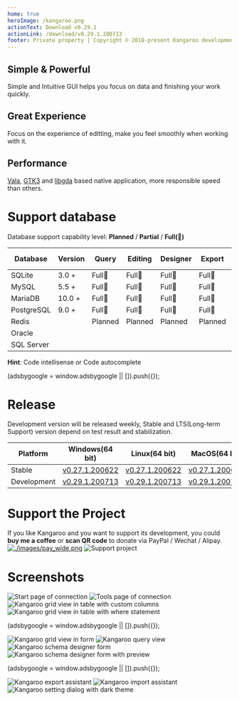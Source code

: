 ```yaml
---
home: true
heroImage: /kangaroo.png
actionText: Download v0.29.1
actionLink: /download/v0.29.1.200713
footer: Private property | Copyright © 2018-present Kangaroo development team
---
```


<div style="text-align: center">
  <Bit/>
</div>

<div class="features">
  <div class="feature">
    <h2>Simple & Powerful</h2>
    <p>Simple and Intuitive GUI helps you focus on data and finishing your work quickly.</p>
  </div>
  <div class="feature">
    <h2>Great Experience</h2>
    <p>Focus on the experience of editting, make you feel smoothly when working with it.</p>
  </div>
  <div class="feature">
    <h2>Performance</h2>
    <p><a target="_blank" href="https://gitlab.gnome.org/GNOME/vala">Vala</a>, <a target="_blank" href="https://www.gtk.org/">GTK3</a> and <a target="_blank" href="https://gitlab.gnome.org/GNOME/libgda">libgda</a> based native application, more responsible speed than others.</p>
  </div>
</div>

# Support database
Database support capability level: __Planned__ / __Partial__ / __Full(:100:)__

| Database    | Version | Query     | Editing   | Designer  | Export    | Import    | Hint      | Modeling | DB Sync |
|-------------|---------|-----------|-----------|-----------|-----------|-----------|-----------|----------|---------|
| SQLite      | 3.0 +   | Full:100: | Full:100: | Full:100: | Full:100: | Full:100: | Full:100: | Planned  | Planned |
| MySQL       | 5.5 +   | Full:100: | Full:100: | Full:100: | Full:100: | Full:100: | Full:100: | Planned  | Planned |
| MariaDB     | 10.0 +  | Full:100: | Full:100: | Full:100: | Full:100: | Full:100: | Full:100: | Planned  | Planned |
| PostgreSQL  | 9.0 +   | Full:100: | Full:100: | Full:100: | Full:100: | Full:100: | Full:100: | Planned  | Planned |
| Redis       |         | Planned   | Planned   | Planned   | Planned   | Planned   | Planned   | Planned  | Planned |
| Oracle      |         |           |           |           |           |           |           |          |         |
| SQL Server  |         |           |           |           |           |           |           |          |         |

**Hint**: Code intellisense or Code autocomplete

<div>
    <script2 type="text/javascript" async="true" src="https://pagead2.googlesyndication.com/pagead/js/adsbygoogle.js" />
    <ins class="adsbygoogle"
        style="display:block; text-align:center;"
        data-ad-layout="in-article"
        data-ad-format="fluid"
        data-ad-client="ca-pub-3975819313740938"
        data-ad-slot="6760827895"></ins>
    <script2 type="text/javascript">
        (adsbygoogle = window.adsbygoogle || []).push({});
    </script2>
</div>


# Release
Development version will be released weekly, Stable and LTS(Long-term Support) version depend on test result and stabilization.

| Platform    | Windows(64 bit)   | Linux(64 bit)   | MacOS(64 bit)   |
|-------------|-------------------|-------------------|-----------------|
| Stable | [v0.27.1.200622](./download/v0.27.1.200622) | [v0.27.1.200622](./download/v0.27.1.200622) | [v0.27.1.200622](./download/v0.27.1.200622) |
| Development | [v0.29.1.200713](./download/v0.29.1.200713) | [v0.29.1.200713](./download/v0.29.1.200713) | [v0.29.1.200713](./download/v0.29.1.200713) |


# Support the Project
If you like Kangaroo and you want to support its development, you could __buy me a coffee__ or __scan QR code__ to donate via PayPal / Wechat / Alipay.<br/>
[![./images/pay_wide.png](./images/buymeacoffee.png)](https://www.buymeacoffee.com/dbkangaroo) ![Support project](./images/pay_wide.png)


# Screenshots
![Start page of connection](./images/kangaroo-start.png)
![Tools page of connection](./images/kangaroo-tools.png)
![Kangaroo grid view in table with custom columns](./images/kangaroo-grid.png)
![Kangaroo grid view in table with where statement](./images/kangaroo-grid2.png)

<div>
    <script2 type="text/javascript" async="true" src="https://pagead2.googlesyndication.com/pagead/js/adsbygoogle.js" />
    <ins class="adsbygoogle"
        style="display:block; text-align:center;"
        data-ad-layout="in-article"
        data-ad-format="fluid"
        data-ad-client="ca-pub-3975819313740938"
        data-ad-slot="6760827895"></ins>
    <script2 type="text/javascript">
        (adsbygoogle = window.adsbygoogle || []).push({});
    </script2>
</div>

![Kangaroo grid view in form](./images/kangaroo-form.png)
![Kangaroo query view](./images/kangaroo-query.png)
![Kangaroo schema designer form](./images/kangaroo-designer.png)
![Kangaroo schema designer form with preview](./images/kangaroo-designer2.png)

<div>
    <script2 type="text/javascript" async="true" src="https://pagead2.googlesyndication.com/pagead/js/adsbygoogle.js" />
    <ins class="adsbygoogle"
        style="display:block; text-align:center;"
        data-ad-layout="in-article"
        data-ad-format="fluid"
        data-ad-client="ca-pub-3975819313740938"
        data-ad-slot="6760827895"></ins>
    <script2 type="text/javascript">
        (adsbygoogle = window.adsbygoogle || []).push({});
    </script2>
</div>

![Kangaroo export assistant](./images/kangaroo-export.png)
![Kangaroo import assistant](./images/kangaroo-import.png)
![Kangaroo setting dialog with dark theme](./images/kangaroo-setting.png)

